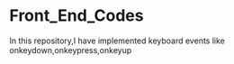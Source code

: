 # Front_End_Codes
In this repository,I have implemented keyboard events like onkeydown,onkeypress,onkeyup 
